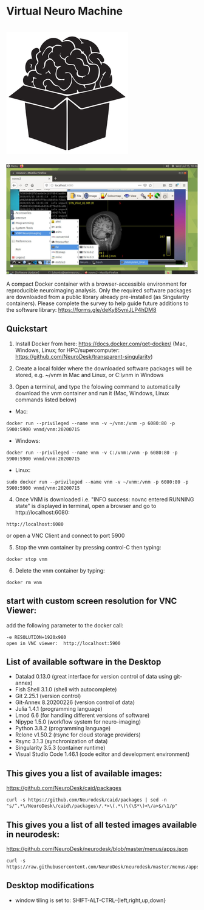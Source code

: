 # Virtual Neuro Machine
# ![VNM Logo](virtualneuromachine_logo_small.png)

![Screenshot](Screenshot.png)

A compact Docker container with a browser-accessible environment for reproducible neuroimaging analysis. Only the required software packages are downloaded from a public library already pre-installed (as Singularity containers). Please complete the survey to help guide future additions to the software library: https://forms.gle/deKy85yniJLP4hDM8


## Quickstart
1. Install Docker from here: https://docs.docker.com/get-docker/ (Mac, Windows, Linux; for HPC/supercomputer: https://github.com/NeuroDesk/transparent-singularity)

2. Create a local folder where the downloaded software packages will be stored, e.g. ~/vnm in Mac and Linux, or C:\vnm in Windows 

3. Open a terminal, and type the folowing command to automatically download the vnm container and run it (Mac, Windows, Linux commands listed below) 

* Mac:
```
docker run --privileged --name vnm -v ~/vnm:/vnm -p 6080:80 -p 5900:5900 vnmd/vnm:20200715
```
* Windows:
```
docker run --privileged --name vnm -v C:/vnm:/vnm -p 6080:80 -p 5900:5900 vnmd/vnm:20200715
```
* Linux:
```
sudo docker run --privileged --name vnm -v ~/vnm:/vnm -p 6080:80 -p 5900:5900 vnmd/vnm:20200715
```

4. Once VNM is downloaded i.e. "INFO success: novnc entered RUNNING state" is displayed in terminal, open a browser and go to http://localhost:6080:
```
http://localhost:6080
```
or open a VNC Client and connect to port 5900

5. Stop the vnm container by pressing control-C then typing:
```
docker stop vnm
```

6. Delete the vnm container by typing:
```
docker rm vnm
```

## start with custom screen resolution for VNC Viewer:
add the following parameter to the docker call:
```
-e RESOLUTION=1920x980
open in VNC viewer:  http://localhost:5900
```

## List of available software in the Desktop
* Datalad 0.13.0 (great interface for version control of data using git-annex)
* Fish Shell 3.1.0 (shell with autocomplete)
* Git 2.25.1 (version control)
* Git-Annex 8.20200226 (version control of data)
* Julia 1.4.1 (programming language)
* Lmod 6.6 (for handling different versions of software)
* Nipype 1.5.0 (workflow system for neuro-imaging)
* Python 3.8.2 (programming language)
* Rclone v1.50.2 (rsync for cloud storage providers)
* Rsync 3.1.3 (synchronization of data)
* Singularity 3.5.3 (container runtime)
* Visual Studio Code 1.46.1 (code editor and development environment)

## This gives you a list of available images:
https://github.com/NeuroDesk/caid/packages
```
curl -s https://github.com/Neurodesk/caid/packages | sed -n "s/^.*\/NeuroDesk\/caid\/packages\/.*>\(.*\)\(\S*\)<\/a>$/\1/p"
```

## This gives you a list of all tested images available in neurodesk:
https://github.com/NeuroDesk/neurodesk/blob/master/menus/apps.json
```
curl -s https://raw.githubusercontent.com/NeuroDesk/neurodesk/master/menus/apps.json
```

## Desktop modifications
* window tiling is set to: SHIFT-ALT-CTRL-{left,right,up,down}
